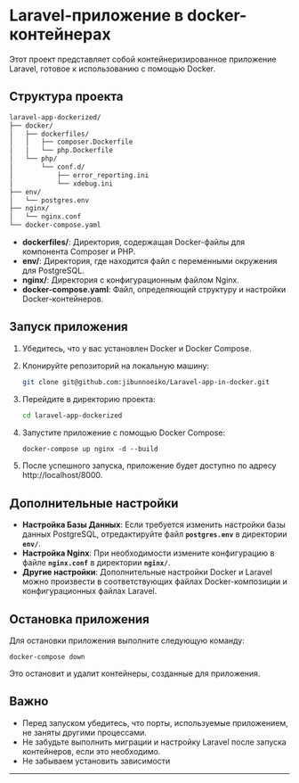 # Laravel-приложение в docker-контейнерах
Этот проект представляет собой контейнеризированное приложение Laravel, готовое к использованию с помощью Docker. 

## **Структура проекта**

```bash
laravel-app-dockerized/
├── docker/
│   ├── dockerfiles/
│   │   ├── composer.Dockerfile
│   │   └── php.Dockerfile
│   └── php/
│       └── conf.d/
│           ├── error_reporting.ini
│           └── xdebug.ini
├── env/
│   └── postgres.env
├── nginx/
│   └── nginx.conf
└── docker-compose.yaml
```

- **dockerfiles/**: Директория, содержащая Docker-файлы для компонента Composer и PHP.
- **env/**: Директория, где находится файл с переменными окружения для PostgreSQL.
- **nginx/**: Директория с конфигурационным файлом Nginx.
- **docker-compose.yaml**: Файл, определяющий структуру и настройки Docker-контейнеров.

## **Запуск приложения**

1. Убедитесь, что у вас установлен Docker и Docker Compose.
2. Клонируйте репозиторий на локальную машину:
    
    ```bash
    git clone git@github.com:jibunnoeiko/Laravel-app-in-docker.git
    ```
    
3. Перейдите в директорию проекта:
    
    ```bash
    cd laravel-app-dockerized
    ```
5. Запустите приложение с помощью Docker Compose:
    
    ```css
    docker-compose up nginx -d --build
    ```
    
6. После успешного запуска, приложение будет доступно по адресу http://localhost/8000.

## **Дополнительные настройки**

- **Настройка Базы Данных**: Если требуется изменить настройки базы данных PostgreSQL, отредактируйте файл **`postgres.env`** в директории **`env/`**.
- **Настройка Nginx**: При необходимости измените конфигурацию в файле **`nginx.conf`** в директории **`nginx/`**.
- **Другие настройки**: Дополнительные настройки Docker и Laravel можно произвести в соответствующих файлах Docker-композиции и конфигурационных файлах Laravel.

## **Остановка приложения**

Для остановки приложения выполните следующую команду:

```
docker-compose down
```

Это остановит и удалит контейнеры, созданные для приложения.

## **Важно**

- Перед запуском убедитесь, что порты, используемые приложением, не заняты другими процессами.
- Не забудьте выполнить миграции и настройку Laravel после запуска контейнеров, если это необходимо.
- Не забываем установить зависимости 

---
